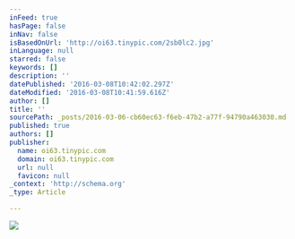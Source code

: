 ```yaml
---
inFeed: true
hasPage: false
inNav: false
isBasedOnUrl: 'http://oi63.tinypic.com/2sb0lc2.jpg'
inLanguage: null
starred: false
keywords: []
description: ''
datePublished: '2016-03-08T10:42:02.297Z'
dateModified: '2016-03-08T10:41:59.616Z'
author: []
title: ''
sourcePath: _posts/2016-03-06-cb60ec63-f6eb-47b2-a77f-94790a463030.md
published: true
authors: []
publisher:
  name: oi63.tinypic.com
  domain: oi63.tinypic.com
  url: null
  favicon: null
_context: 'http://schema.org'
_type: Article

---
```

![](https://s3-us-west-2.amazonaws.com/the-grid-img/p/5291fb8ba85fba87ec1f01b4e855287d9461c22a.jpg)